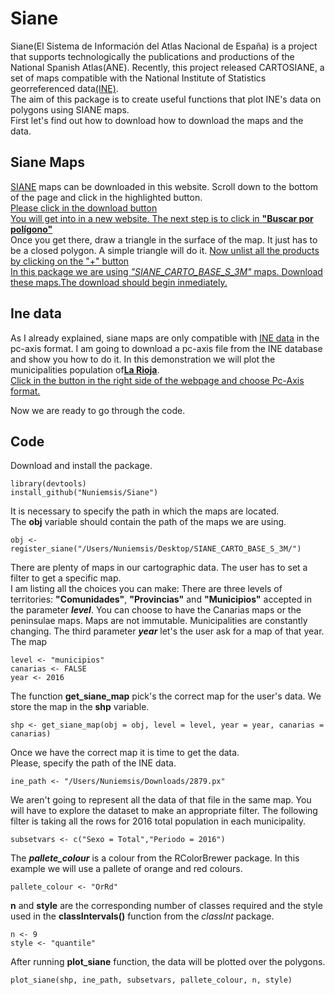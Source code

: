 # Siane

Siane(El Sistema de Información del Atlas Nacional de España) is a project that supports technologically the publications and productions of the National Spanish Atlas(ANE). Recently, this project released CARTOSIANE, a set of maps compatible with the National Institute of Statistics georreferenced data[(INE)](http://www.ine.es/).  
The aim of this package is to create useful functions that plot INE's data on polygons using SIANE maps.  
First let's find out how to download how to download the maps and the data.


## Siane Maps

[SIANE](http://centrodedescargas.cnig.es/CentroDescargas/catalogo.do?Serie=CAANE#selectedSerie) maps can be downloaded in this website. 
Scroll down to the bottom of the page and click in the highlighted button.  
[Please click in the download button](https://raw.githubusercontent.com/Nuniemsis/Siane/master/Images/image_1.png)  
[You will get into in a new website. The next step is to click in __"Buscar por polígono"__](https://raw.githubusercontent.com/Nuniemsis/Siane/master/Images/image_2.png)  
Once you get there, draw a triangle in the surface of the map. It just has to be a closed polygon. A simple triangle will do it.
[Now unlist all the products by clicking on the  "+" button](https://raw.githubusercontent.com/Nuniemsis/Siane/master/Images/image_4.png)  
[In this package we are using *"SIANE_CARTO_BASE_S_3M"* maps. Download these maps.The download should begin inmediately.](https://raw.githubusercontent.com/Nuniemsis/Siane/master/Images/image_5.png)  


## Ine data

As I already explained, siane maps are only compatible with [INE data](http://www.ine.es/) in the pc-axis format. I am going to download a pc-axis file from the INE database and show you how to do it.
In this demonstration we will plot the municipalities population of[__La Rioja__](http://www.ine.es/jaxiT3/Tabla.htm?t=2879).   
[Click in the button in the right side of the webpage and choose Pc-Axis format.](https://raw.githubusercontent.com/Nuniemsis/Siane/master/Images/image_6.png)  

Now we are ready to go through the code.

## Code 

Download and install the package.

```
library(devtools)  
install_github("Nuniemsis/Siane")
```
It is necessary to specify the path in which the maps are located.   
The __obj__ variable should contain the path of the maps we are using. 
```
obj <- register_siane("/Users/Nuniemsis/Desktop/SIANE_CARTO_BASE_S_3M/")
```

There are plenty of maps in our cartographic data. The user has to set a filter to get a specific map.  
I am listing all the choices you can make:
There are three levels of territories: __"Comunidades"__, __"Provincias"__ and __"Municipios"__ accepted in the parameter *__level__*.
You can choose to have the Canarias maps or the peninsulae maps.
Maps are not immutable. Municipalities are constantly changing. The third parameter *__year__* let's the user ask for a map of that year.
The map

```
level <- "municipios"
canarias <- FALSE
year <- 2016
```

The function __get_siane_map__ pick's the correct map for the user's data.
We store the map in the __shp__ variable.
```
shp <- get_siane_map(obj = obj, level = level, year = year, canarias = canarias)
```

Once we have the correct map it is time to get the data.  
Please, specify the path of the INE data. 

```
ine_path <- "/Users/Nuniemsis/Downloads/2879.px"
```

We aren't going to represent all the data of that file in the same map.
You will have to explore the dataset to make an appropriate filter. The following filter is taking all the rows for 2016 total population in each municipality.

```
subsetvars <- c("Sexo = Total","Periodo = 2016")
```

The *__pallete_colour__* is a colour from the RColorBrewer package. In this example we will use a pallete of orange and red colours.

```
pallete_colour <- "OrRd"
```

__n__ and __style__ are the corresponding number of classes required and the style used in the __classIntervals()__ function from the *classInt* package.

```
n <- 9 
style <- "quantile"
```

After running __plot_siane__ function, the data will be plotted over the polygons. 

```
plot_siane(shp, ine_path, subsetvars, pallete_colour, n, style)
```






